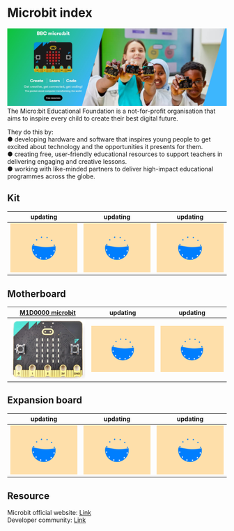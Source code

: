 # Microbit index
![Img](../../_static/microbit/microbit_index/1img.jpg)  
The Micro:bit Educational Foundation is a not-for-profit organisation that aims to inspire every child to create their best digital future.  

They do this by:  
● developing hardware and software that inspires young people to get excited about technology and the opportunities it presents for them.  
● creating free, user-friendly educational resources to support teachers in delivering engaging and creative lessons.  
● working with like-minded partners to deliver high-impact educational programmes across the globe.  

## Kit
| updating | updating | updating |
| :--: | :--: | :--: |
| ![Img](../../_static/web_logo/updating.gif) | ![Img](../../_static/web_logo/updating.gif) | ![Img](../../_static/web_logo/updating.gif) |
 
## Motherboard
| [M1D0000 microbit](../../microbit/M1D0000_microbit_mainboard/M1D0000_microbit_mainboard.md) | updating | updating |
| :--: | :--: | :--: |
| [![img](../../_static/microbit/M1D0000_microbit_mainboard/1img.jpg)](../../microbit/M1D0000_microbit_mainboard/M1D0000_microbit_mainboard.md) | ![Img](../../_static/web_logo/updating.gif) | ![Img](../../_static/web_logo/updating.gif) |

## Expansion board
| updating | updating | updating |
| :--: | :--: | :--: |
| ![Img](../../_static/web_logo/updating.gif) | ![Img](../../_static/web_logo/updating.gif) | ![Img](../../_static/web_logo/updating.gif) |

## Resource
Microbit official website: [Link](https://www.microbit.org)  
Developer community: [Link](https://tech.microbit.org)  

